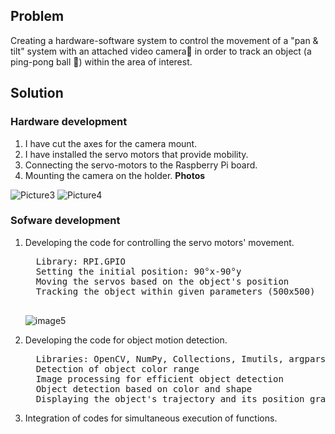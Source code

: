 ## Problem
Creating a hardware-software system to control the movement of a "pan & tilt" system with an attached video camera🎥 in order to track an object (a ping-pong ball 🏓) within the area of interest.
## Solution
### Hardware development
1. I have cut the axes for the camera mount.
2. I have installed the servo motors that provide mobility.
3. Connecting the servo-motors to the Raspberry Pi board.
4. Mounting the camera on the holder.
**Photos**

![Picture3](https://github.com/AgacheAndrei/hackathon-aciee-2021-1st-place/assets/36128809/d57adf3b-1573-4f89-8747-2c8f1b3eb693)
![Picture4](https://github.com/AgacheAndrei/hackathon-aciee-2021-1st-place/assets/36128809/195c0ac2-7db0-4352-bcb7-a51a441e1617)

### Sofware development
1. Developing the code for controlling the servo motors' movement. 
   <pre>
     Library: RPI.GPIO 
     Setting the initial position: 90°x-90°y 
     Moving the servos based on the object's position 
     Tracking the object within given parameters (500x500)

   </pre>
     ![image5](https://github.com/AgacheAndrei/hackathon-aciee-2021-1st-place/assets/36128809/e180c679-c8bc-4c19-8cf0-1e223e1e097b)

2. Developing the code for object motion detection.
   <pre>
     Libraries: OpenCV, NumPy, Collections, Imutils, argparse, time
     Detection of object color range
     Image processing for efficient object detection
     Object detection based on color and shape
     Displaying the object's trajectory and its position graphically
   </pre>
3. Integration of codes for simultaneous execution of functions.
   
